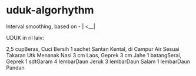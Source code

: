# uduk-algorhythm
Interval smoothing, based on -
                             |
                          <__|

UDUK in ril laiv:

2,5 cupBeras, Cuci Bersih
1 sachet Santan Kental, di Campur Air Sesuai Takaran Utk Menanak Nasi
3 cm Laos, Geprek
3 cm Jahe
1 batangSerai, Geprek
1 sdtGaram
4 lembarDaun Jeruk
3 lembarDaun Salam
1 lembarDaun Pandan
